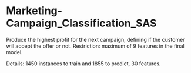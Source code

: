 # Marketing-Campaign_Classification_SAS

Produce the highest profit for the next campaign, defining if the customer will accept the offer or not. Restriction: maximum of 9 features in the final model.

Details: 1450 instances to train and 1855 to predict, 30 features.
